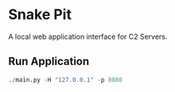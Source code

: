 # Snake Pit

A local web application interface for C2 Servers.

## Run Application
```python
./main.py -H "127.0.0.1" -p 8080
```
